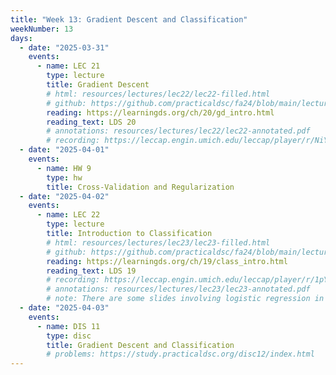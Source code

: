 ```yaml
---
title: "Week 13: Gradient Descent and Classification"
weekNumber: 13
days:
  - date: "2025-03-31"
    events:
      - name: LEC 21
        type: lecture
        title: Gradient Descent
        # html: resources/lectures/lec22/lec22-filled.html
        # github: https://github.com/practicaldsc/fa24/blob/main/lectures/lec22/
        reading: https://learningds.org/ch/20/gd_intro.html
        reading_text: LDS 20
        # annotations: resources/lectures/lec22/lec22-annotated.pdf
        # recording: https://leccap.engin.umich.edu/leccap/player/r/NiYB9E
  - date: "2025-04-01"
    events:
      - name: HW 9
        type: hw
        title: Cross-Validation and Regularization
  - date: "2025-04-02"
    events:
      - name: LEC 22
        type: lecture
        title: Introduction to Classification
        # html: resources/lectures/lec23/lec23-filled.html
        # github: https://github.com/practicaldsc/fa24/blob/main/lectures/lec23/
        reading: https://learningds.org/ch/19/class_intro.html
        reading_text: LDS 19
        # recording: https://leccap.engin.umich.edu/leccap/player/r/1pYVtk
        # annotations: resources/lectures/lec23/lec23-annotated.pdf
        # note: There are some slides involving logistic regression in this lecture, but we greatly improved them for Lecture 24, so look there for logistic regression!
  - date: "2025-04-03"
    events:
      - name: DIS 11
        type: disc
        title: Gradient Descent and Classification
        # problems: https://study.practicaldsc.org/disc12/index.html
---
```

